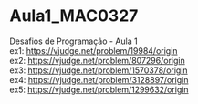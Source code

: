 # Aula1_MAC0327
Desafios de Programação - Aula 1 <br/>
ex1:  https://vjudge.net/problem/19984/origin<br/>
ex2:  https://vjudge.net/problem/807296/origin<br/>
ex3:  https://vjudge.net/problem/1570378/origin<br/>
ex4:  https://vjudge.net/problem/3128897/origin<br/>
ex5:  https://vjudge.net/problem/1299632/origin
